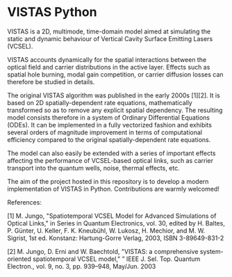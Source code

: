 # VISTAS Python

VISTAS is a 2D, multimode, time-domain model aimed at simulating the static and dynamic behaviour of Vertical Cavity Surface Emitting Lasers (VCSEL).

VISTAS accounts dynamically for the spatial interactions between the optical field and carrier distributions in the active layer. Effects such as spatial hole burning, modal gain competition, or carrier diffusion losses can therefore be studied in details.

The original VISTAS algorithm was published in the early 2000s [1][2]. It is based on 2D spatially-dependent rate equations, mathematically transformed so as to remove any explicit spatial dependency. The resulting model consists therefore in a system of Ordinary Differential Equations (ODEs). It can be implemented in a fully vectorized fashion and exhibits several orders of magnitude improvement in terms of computational efficiency compared to the original spatially-dependent rate equations.

The model can also easily be extended with a series of important effects affecting the performance of VCSEL-based optical links, such as carrier transport into the quantum wells, noise, thermal effects, etc.

The aim of the project hosted in this repository is to develop a modern implementation of VISTAS in Python. Contributions are warmly welcomed!


References:

[1] M. Jungo, "Spatiotemporal VCSEL Model for Advanced Simulations of Optical Links," in Series in Quantum Electronics, vol. 30, edited by H. Baltes, P. Günter, U. Keller, F. K. Kneubühl, W. Lukosz, H. Mechior, and M. W. Sigrist, 1st ed. Konstanz: Hartung-Gorre Verlag, 2003, ISBN 3-89649-831-2

[2] M. Jungo, D. Erni and W. Baechtold, "VISTAS: a comprehensive system-oriented spatiotemporal VCSEL model," ” IEEE J. Sel. Top. Quantum Electron., vol. 9, no. 3, pp. 939–948, May/Jun. 2003